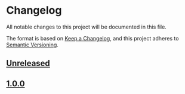 # Changelog

All notable changes to this project will be documented in this file.

The format is based on [Keep a Changelog](https://keepachangelog.com/en/1.0.0/),
and this project adheres to [Semantic Versioning](https://semver.org/spec/v2.0.0.html).

## [Unreleased]

## [1.0.0]

[Unreleased]: https://github.com/wesnel/ep/compare/v1.0.0...HEAD
[1.0.0]: https://github.com/wesnel/ep/releases/tag/v1.0.0
